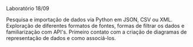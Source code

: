 Laboratório 18/09

Pesquisa e importação de dados via Python em JSON, CSV ou XML. Exploração de diferentes formatos de fontes, formas de filtrar os dados e familiarização com API's.
Primeiro contato com a criação de diagramas de representação de dados e como associá-los.

